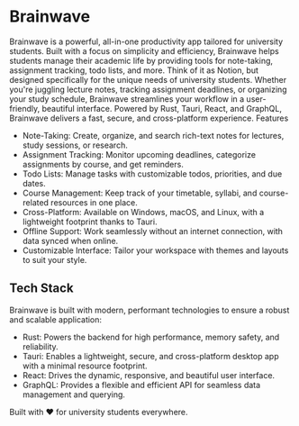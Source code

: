 # Brainwave
Brainwave is a powerful, all-in-one productivity app tailored for university students. Built with a focus on simplicity and efficiency, Brainwave helps students manage their academic life by providing tools for note-taking, assignment tracking, todo lists, and more. Think of it as Notion, but designed specifically for the unique needs of university students.
Whether you're juggling lecture notes, tracking assignment deadlines, or organizing your study schedule, Brainwave streamlines your workflow in a user-friendly, beautiful interface. Powered by Rust, Tauri, React, and GraphQL, Brainwave delivers a fast, secure, and cross-platform experience.
Features

- Note-Taking: Create, organize, and search rich-text notes for lectures, study sessions, or research.
- Assignment Tracking: Monitor upcoming deadlines, categorize assignments by course, and get reminders.
- Todo Lists: Manage tasks with customizable todos, priorities, and due dates.
- Course Management: Keep track of your timetable, syllabi, and course-related resources in one place.
- Cross-Platform: Available on Windows, macOS, and Linux, with a lightweight footprint thanks to Tauri.
- Offline Support: Work seamlessly without an internet connection, with data synced when online.
- Customizable Interface: Tailor your workspace with themes and layouts to suit your style.

## Tech Stack
Brainwave is built with modern, performant technologies to ensure a robust and scalable application:

- Rust: Powers the backend for high performance, memory safety, and reliability.
- Tauri: Enables a lightweight, secure, and cross-platform desktop app with a minimal resource footprint.
- React: Drives the dynamic, responsive, and beautiful user interface.
- GraphQL: Provides a flexible and efficient API for seamless data management and querying.


Built with ❤️ for university students everywhere.

